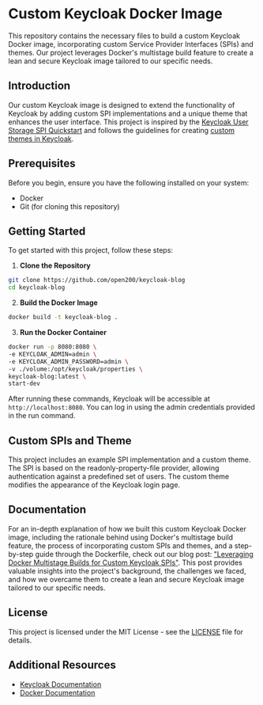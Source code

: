 # Custom Keycloak Docker Image

This repository contains the necessary files to build a custom Keycloak Docker image, 
incorporating custom Service Provider Interfaces (SPIs) and themes. 
Our project leverages Docker's multistage build feature to create a lean and secure Keycloak image tailored to our specific needs.

## Introduction

Our custom Keycloak image is designed to extend the functionality of Keycloak by adding custom SPI implementations and a unique theme that enhances the user interface. 
This project is inspired by the [Keycloak User Storage SPI Quickstart](https://github.com/keycloak/keycloak-quickstarts/tree/latest/extension/user-storage-simple) 
and follows the guidelines for creating [custom themes in Keycloak](https://www.keycloak.org/docs/latest/server_development/#_themes).

## Prerequisites

Before you begin, ensure you have the following installed on your system:
- Docker
- Git (for cloning this repository)

## Getting Started

To get started with this project, follow these steps:

1. **Clone the Repository**

```bash
git clone https://github.com/open200/keycloak-blog
cd keycloak-blog
```

2. **Build the Docker Image**

```bash
docker build -t keycloak-blog .
```

3. **Run the Docker Container**

```bash
docker run -p 8080:8080 \
-e KEYCLOAK_ADMIN=admin \
-e KEYCLOAK_ADMIN_PASSWORD=admin \
-v ./volume:/opt/keycloak/properties \
keycloak-blog:latest \
start-dev
```

After running these commands, Keycloak will be accessible at `http://localhost:8080`. 
You can log in using the admin credentials provided in the run command.

## Custom SPIs and Theme

This project includes an example SPI implementation and a custom theme. 
The SPI is based on the readonly-property-file provider, allowing authentication 
against a predefined set of users. The custom theme modifies the appearance of the Keycloak login page.

## Documentation

For an in-depth explanation of how we built this custom Keycloak Docker image, 
including the rationale behind using Docker's multistage build feature, 
the process of incorporating custom SPIs and themes, 
and a step-by-step guide through the Dockerfile, 
check out our blog post: ["Leveraging Docker Multistage Builds for Custom Keycloak SPIs"](https://open200.com/de/blog/docker-multistage-builds-keycloak-spi/). 
This post provides valuable insights into the project's background, 
the challenges we faced, and how we overcame them to create a lean and secure 
Keycloak image tailored to our specific needs.

## License

This project is licensed under the MIT License - see the [LICENSE](LICENSE) file for details.

## Additional Resources

- [Keycloak Documentation](https://www.keycloak.org/documentation.html)
- [Docker Documentation](https://docs.docker.com/)
